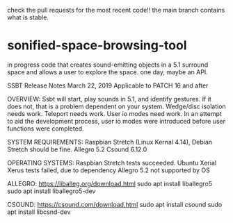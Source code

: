 check the pull requests for the most recent code!! the main branch contains what is stable.

# sonified-space-browsing-tool
in progress code that creates sound-emitting objects in a 5.1 surround space and allows a user to explore the space.
one day, maybe an API.

SSBT Release Notes March 22, 2019
Applicable to PATCH 16 and after

OVERVIEW:
Ssbt will start, play sounds in 5.1, and identify gestures. If it does not, that is a problem dependent on your system.
Wedge/disc isolation needs work. Teleport needs work. User io modes need work.
In an attempt to aid the development process, user io modes were introduced before user functions were completed.


SYSTEM REQUIREMENTS:
Raspbian Stretch (Linux Kernal 4.14), Debian Stretch should be fine.
Allegro 5.2
Csound 6.12.0

OPERATING SYSTEMS:
Raspbian Stretch tests succeeded.
Ubuntu Xerial Xerus tests failed, due to dependency Allegro 5.2 not supported by OS

ALLEGRO:
https://liballeg.org/download.html
sudo apt install liballegro5
sudo apt install liballegro5-dev

CSOUND:
https://csound.com/download.html
sudo apt install csound
sudo apt install libcsnd-dev

